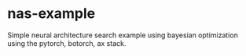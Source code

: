 # nas-example
Simple neural architecture search example using bayesian optimization using the pytorch, botorch, ax stack.
